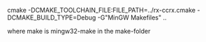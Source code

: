cmake -DCMAKE_TOOLCHAIN_FILE:FILE_PATH=../rx-ccrx.cmake -DCMAKE_BUILD_TYPE=Debug -G"MinGW Makefiles" ..

where make is mingw32-make in the make-folder
